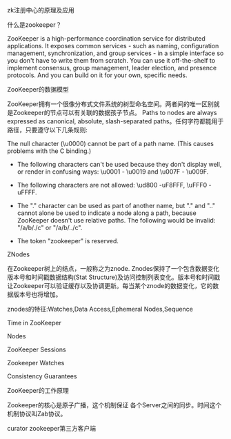 zk注册中心的原理及应用

什么是zookeeper？

ZooKeeper is a high-performance coordination service for distributed applications. It exposes common services - such as naming, configuration management, synchronization, and group services - in a simple interface so you don't have to write them from scratch. You can use it off-the-shelf to implement consensus, group management, leader election, and presence protocols. And you can build on it for your own, specific needs.

ZooKeeper的数据模型

ZooKeeper拥有一个很像分布式文件系统的树型命名空间。两者间的唯一区别就是Zookeeper的节点可以有关联的数据孩子节点。 Paths to nodes are always expressed as canonical, absolute, slash-separated paths。任何字符都能用于路径，只要遵守以下几条规则:

The null character \(\u0000\) cannot be part of a path name. \(This causes problems with the C binding.\)

* The following characters can't be used because they don't display well, or render in confusing ways: \u0001 - \u0019 and \u007F - \u009F.

* The following characters are not allowed: \ud800 -uF8FFF, \uFFF0 - uFFFF.

* The "." character can be used as part of another name, but "." and ".." cannot alone be used to indicate a node along a path, because ZooKeeper doesn't use relative paths. The following would be invalid: "/a/b/./c" or "/a/b/../c".

* The token "zookeeper" is reserved.

ZNodes

在Zookeeper树上的结点，一般称之为znode. Znodes保持了一个包含数据变化版本号和时间戳数据结构\(Stat Structure\)及访问控制列表变化。版本号和时间戳让Zookeeper可以验证缓存以及协调更新。每当某个znode的数据变化，它的数据版本号也将增加。

znodes的特征:Watches,Data Access,Ephemeral Nodes,Sequence

Time in ZooKeeper

Nodes

ZooKeeper Sessions

Zookeeper Watches

Consistency Guarantees

ZooKeeper的工作原理

Zookeeper的核心是原子广播，这个机制保证 各个Server之间的同步。时间这个机制协议叫Zab协议。

curator zookeeper第三方客户端

